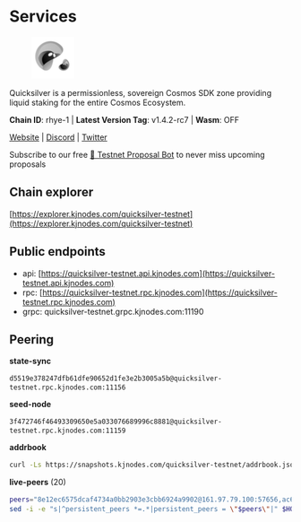 # Services

<figure><img src="https://raw.githubusercontent.com/kj89/cosmos-images/main/logos/quicksilver.png" alt=""><figcaption></figcaption></figure>

Quicksilver is a permissionless, sovereign Cosmos SDK zone providing liquid staking for the entire Cosmos Ecosystem.

**Chain ID**: rhye-1 | **Latest Version Tag**: v1.4.2-rc7 | **Wasm**: OFF

[Website](https://quicksilver.zone) | [Discord](https://discord.gg/quicksilverprotocol) | [Twitter](https://twitter.com/quicksilverzone)



Subscribe to our free [🤖 Testnet Proposal Bot](https://t.me/kjnodes_testnet_proposal_bot) to never miss upcoming proposals


## Chain explorer
[https://explorer.kjnodes.com/quicksilver-testnet](https://explorer.kjnodes.com/quicksilver-testnet)

## Public endpoints

* api: [https://quicksilver-testnet.api.kjnodes.com](https://quicksilver-testnet.api.kjnodes.com)
* rpc: [https://quicksilver-testnet.rpc.kjnodes.com](https://quicksilver-testnet.rpc.kjnodes.com)
* grpc: quicksilver-testnet.grpc.kjnodes.com:11190

## Peering

**state-sync**

```text
d5519e378247dfb61dfe90652d1fe3e2b3005a5b@quicksilver-testnet.rpc.kjnodes.com:11156
```

**seed-node**

```text
3f472746f46493309650e5a033076689996c8881@quicksilver-testnet.rpc.kjnodes.com:11159
```

**addrbook**
```bash
curl -Ls https://snapshots.kjnodes.com/quicksilver-testnet/addrbook.json > $HOME/.quicksilverd/config/addrbook.json
```

**live-peers** (20)
```bash
peers="8e12ec6575dcaf4734a0bb2903e3cbb6924a9902@161.97.79.100:57656,ac6068dc650358a0c8f7b774630367ba2c70fa1f@93.190.141.68:21026,a37474c1f254cd4b16d924327a755c914e8e7d86@65.109.30.53:26656,2a577a2f1a3c9e6fdcf19659af4ecc48f4525274@135.181.215.115:26776,5c2a752c9b1952dbed075c56c600c3a79b58c395@95.214.55.232:27026,5a3c424c19d9ab694190a7805a2b1a146460d752@65.108.2.27:26656,e6bf55bc9f08958b7518bea455423375db78d1ef@65.108.13.176:26656,d3e80f977fe2ed85029c656e596dbb70b3bd7fee@65.109.95.178:37656,3e484a1e5b0e019f1c227fb1481016161825c395@213.239.215.165:11156,debb2e9f8892606629c5a6d63a8562879868e261@65.108.99.224:56656,1452d484454c0f93ddf3cbf987ce1b9cadd8f23f@65.21.95.180:37656,ee6bae1a6d4a1e07f1e4bc7963cabedc6b73426e@94.130.137.119:26656,8e14e58b054248a04be96e4a40d6359e93b636ac@65.108.65.94:26656,7142a4a19a87408ea6bcaf8bc2fd0265a5ccc7ad@162.55.245.219:11156,676272662f2bba070a820aacc7ab7cec446526be@65.109.80.176:20656,baa0e310137406a4071718c8028b802ce9475f9a@46.4.121.72:11156,ba65c74ac5f3c56b450348dea59b4d815220aeca@142.132.151.99:15651,d5519e378247dfb61dfe90652d1fe3e2b3005a5b@65.109.68.190:11156,3519e61e653db97f5d1c7f1bec9b0072bca4d5fe@144.76.45.59:16656,8b486ec6ee6167985f6eed69817f2a04bd70bba9@65.109.61.113:22217"
sed -i -e "s|^persistent_peers *=.*|persistent_peers = \"$peers\"|" $HOME/.quicksilverd/config/config.toml
```
